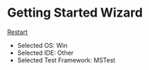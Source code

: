 # Getting Started Wizard

[Restart](/docs/wiz/readme.md)

* Selected OS: Win
* Selected IDE: Other
* Selected Test Framework: MSTest
